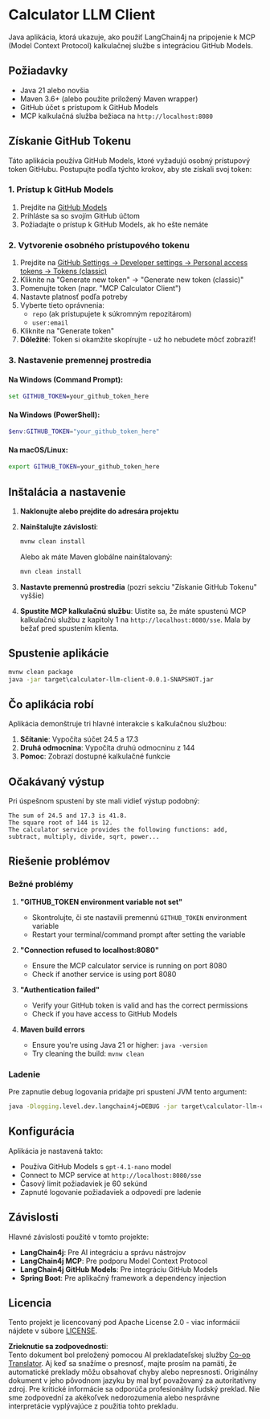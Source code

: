 <!--
CO_OP_TRANSLATOR_METADATA:
{
  "original_hash": "ac2459c0d5cc823922e3d9240a95028c",
  "translation_date": "2025-06-11T13:32:57+00:00",
  "source_file": "03-GettingStarted/03-llm-client/solution/java/README.md",
  "language_code": "sk"
}
-->
# Calculator LLM Client

Java aplikácia, ktorá ukazuje, ako použiť LangChain4j na pripojenie k MCP (Model Context Protocol) kalkulačnej službe s integráciou GitHub Models.

## Požiadavky

- Java 21 alebo novšia
- Maven 3.6+ (alebo použite priložený Maven wrapper)
- GitHub účet s prístupom k GitHub Models
- MCP kalkulačná služba bežiaca na `http://localhost:8080`

## Získanie GitHub Tokenu

Táto aplikácia používa GitHub Models, ktoré vyžadujú osobný prístupový token GitHubu. Postupujte podľa týchto krokov, aby ste získali svoj token:

### 1. Prístup k GitHub Models
1. Prejdite na [GitHub Models](https://github.com/marketplace/models)
2. Prihláste sa so svojím GitHub účtom
3. Požiadajte o prístup k GitHub Models, ak ho ešte nemáte

### 2. Vytvorenie osobného prístupového tokenu
1. Prejdite na [GitHub Settings → Developer settings → Personal access tokens → Tokens (classic)](https://github.com/settings/tokens)
2. Kliknite na "Generate new token" → "Generate new token (classic)"
3. Pomenujte token (napr. "MCP Calculator Client")
4. Nastavte platnosť podľa potreby
5. Vyberte tieto oprávnenia:
   - `repo` (ak pristupujete k súkromným repozitárom)
   - `user:email`
6. Kliknite na "Generate token"
7. **Dôležité**: Token si okamžite skopírujte - už ho nebudete môcť zobraziť!

### 3. Nastavenie premennej prostredia

#### Na Windows (Command Prompt):
```cmd
set GITHUB_TOKEN=your_github_token_here
```

#### Na Windows (PowerShell):
```powershell
$env:GITHUB_TOKEN="your_github_token_here"
```

#### Na macOS/Linux:
```bash
export GITHUB_TOKEN=your_github_token_here
```

## Inštalácia a nastavenie

1. **Naklonujte alebo prejdite do adresára projektu**

2. **Nainštalujte závislosti**:
   ```cmd
   mvnw clean install
   ```
   Alebo ak máte Maven globálne nainštalovaný:
   ```cmd
   mvn clean install
   ```

3. **Nastavte premennú prostredia** (pozri sekciu "Získanie GitHub Tokenu" vyššie)

4. **Spustite MCP kalkulačnú službu**:
   Uistite sa, že máte spustenú MCP kalkulačnú službu z kapitoly 1 na `http://localhost:8080/sse`. Mala by bežať pred spustením klienta.

## Spustenie aplikácie

```cmd
mvnw clean package
java -jar target\calculator-llm-client-0.0.1-SNAPSHOT.jar
```

## Čo aplikácia robí

Aplikácia demonštruje tri hlavné interakcie s kalkulačnou službou:

1. **Sčítanie**: Vypočíta súčet 24.5 a 17.3
2. **Druhá odmocnina**: Vypočíta druhú odmocninu z 144
3. **Pomoc**: Zobrazí dostupné kalkulačné funkcie

## Očakávaný výstup

Pri úspešnom spustení by ste mali vidieť výstup podobný:

```
The sum of 24.5 and 17.3 is 41.8.
The square root of 144 is 12.
The calculator service provides the following functions: add, subtract, multiply, divide, sqrt, power...
```

## Riešenie problémov

### Bežné problémy

1. **"GITHUB_TOKEN environment variable not set"**
   - Skontrolujte, či ste nastavili premennú `GITHUB_TOKEN` environment variable
   - Restart your terminal/command prompt after setting the variable

2. **"Connection refused to localhost:8080"**
   - Ensure the MCP calculator service is running on port 8080
   - Check if another service is using port 8080

3. **"Authentication failed"**
   - Verify your GitHub token is valid and has the correct permissions
   - Check if you have access to GitHub Models

4. **Maven build errors**
   - Ensure you're using Java 21 or higher: `java -version`
   - Try cleaning the build: `mvnw clean`

### Ladenie

Pre zapnutie debug logovania pridajte pri spustení JVM tento argument:
```cmd
java -Dlogging.level.dev.langchain4j=DEBUG -jar target\calculator-llm-client-0.0.1-SNAPSHOT.jar
```

## Konfigurácia

Aplikácia je nastavená takto:
- Používa GitHub Models s `gpt-4.1-nano` model
- Connect to MCP service at `http://localhost:8080/sse`
- Časový limit požiadaviek je 60 sekúnd
- Zapnuté logovanie požiadaviek a odpovedí pre ladenie

## Závislosti

Hlavné závislosti použité v tomto projekte:
- **LangChain4j**: Pre AI integráciu a správu nástrojov
- **LangChain4j MCP**: Pre podporu Model Context Protocol
- **LangChain4j GitHub Models**: Pre integráciu GitHub Models
- **Spring Boot**: Pre aplikačný framework a dependency injection

## Licencia

Tento projekt je licencovaný pod Apache License 2.0 - viac informácií nájdete v súbore [LICENSE](../../../../../../03-GettingStarted/03-llm-client/solution/java/LICENSE).

**Zrieknutie sa zodpovednosti**:  
Tento dokument bol preložený pomocou AI prekladateľskej služby [Co-op Translator](https://github.com/Azure/co-op-translator). Aj keď sa snažíme o presnosť, majte prosím na pamäti, že automatické preklady môžu obsahovať chyby alebo nepresnosti. Originálny dokument v jeho pôvodnom jazyku by mal byť považovaný za autoritatívny zdroj. Pre kritické informácie sa odporúča profesionálny ľudský preklad. Nie sme zodpovední za akékoľvek nedorozumenia alebo nesprávne interpretácie vyplývajúce z použitia tohto prekladu.